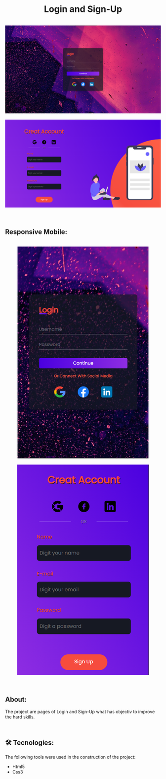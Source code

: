 <h1 align="center">Login and Sign-Up</h1>
<br>
<div align="center">
    <a href="https://github.com/paulo6581/pages_signup_login/blob/master/assets/images/final/login_final.png" target="_blank">
        <img src="assets/images/final/login_final.png">
    </a>
    <br> <br>
    <a href="https://github.com/paulo6581/pages_signup_login/blob/master/assets/images/final/signup_final.png" target="_blank">
        <img src="assets/images/final/signup_final.png">
    </a>
</div>
<br><br>

## Responsive Mobile:
<br>
<div align="center">
    <a href="https://github.com/paulo6581/pages_signup_login/blob/master/assets/images/final/mobile_login.png" target="_blank">
        <img src="assets/images/final/mobile_login.png">
    </a>
    <br><br>
    <a href="https://github.com/paulo6581/pages_signup_login/blob/master/assets/images/final/mobile_signup.png" target="_blank">
        <img src="assets/images/final/mobile_signup.png">
    </a>
</div>
<br><br>

## About:
<p>The project are pages of Login and Sign-Up what has objectiv to improve the hard skills.</p>
<br>

## 🛠 Tecnologies:
<p>The following tools were used in the construction of the project:</p>
 <ul>
    <li>Html5</li>
    <li>Css3</li>
 </ul>

